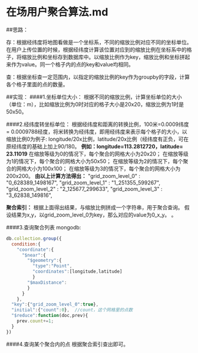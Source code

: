 # 在场用户聚合算法.md

##思路：

存：根据经纬度将地图看做是一个坐标系，不同的缩放比例对应不同的坐标单位。在用户上传位置的时候，根据经纬度计算该位置对应到的缩放比例在坐标系中的格子，将缩放比例和坐标存到数据库中。以缩放比例作为key，缩放比例和坐标拼起来作为value。同一个格子内的点的key和value均相同。

查：根据坐标查一定范围内，以指定的缩放比例的key作为groupby的字段，计算各个格子里面的点的数量。

##实现：
####1.坐标单位大小：
根据不同的缩放比例，计算坐标单位的大小（单位：m），比如缩放比例为0时对应的格子大小是20x20，缩放比例为1时是50x50。

####2.经纬度转坐标单位：
根据经纬度和距离的转换比例，100米=0.0009纬度= 0.0009788经度，将米转换为经纬度，即用经纬度来表示每个格子的大小，以缩放比例0为例子:
longitude/20x比例，latitude/20x比例（经纬度有正负，可在原经纬度的基础上加上90/180。
**例如：longitude=113.2812720，latitude= 23.11019**
在缩放等级为0的情况下，每个聚合的网格大小为20x20；
在缩放等级为1的情况下，每个聚合的网格大小为50x50；
在缩放等级为2的情况下，每个聚合的网格大小为100x100；
在缩放等级为3的情况下，每个聚合的网格大小为200x200。
**由以上计算方法得出：**
"grid_zoom_level_0" : "0_628389_1498167",
"grid_zoom_level_1" : "1_251355_599267",
"grid_zoom_level_2" : "2_125677_299633",
"grid_zoom_level_3" : "3_62838_149816",

**聚合索引：**
根据上面得出结果，与缩放比例拼成一个字符串，用于聚合查询。
假设结果为x,y，以grid_zoom_level_0为key，那么对应的value为0_x_y。
。

####3.查询聚合列表
mongodb:
```javascript
db.collection.group({
  condition:{
    "coordinate":{
      "$near":{
        "$geometry":{
          "type":"Point",
          "coordinates":[longitude,latitude]
          }
        "$maxDistance":
        }
      }
    },
  "key":{"grid_zoom_level_0":true},
  "initial":{"count":0},  //count，这个网格里的点数
  "$reduce":function(doc,prev){
    prev.count+=1;
  }
})
```

####4.查询某个聚合内的点
根据聚合索引查出即可。





